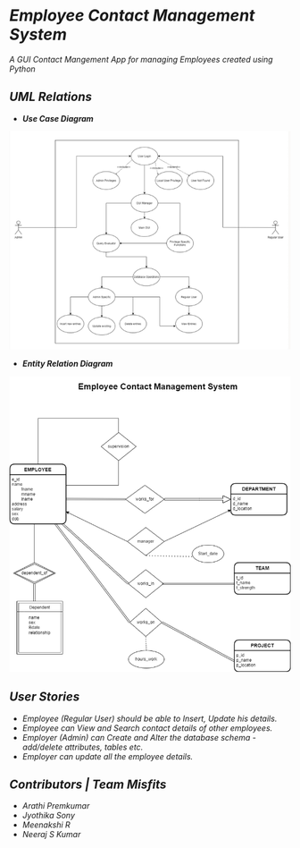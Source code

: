 # ***Employee Contact Management System***
*A GUI Contact Mangement App for managing Employees created using Python*


## ***UML Relations***

- ***Use Case Diagram*** 

![Use case Diagram](res/UML/UseCase.png "Use Case Diagram")

- ***Entity Relation Diagram***

![Use case Diagram](res/UML/SE_ERD_ECMS.png "Use Case Diagram")


## ***User Stories***
- *Employee (Regular User) should be able to Insert, Update his details.*
- *Employee can View and Search contact details of other employees.*
- *Employer (Admin) can Create and Alter the database schema - add/delete attributes, tables etc.*
- *Employer can update all the employee details.*


## ***Contributors | Team Misfits***
- *Arathi Premkumar*
- *Jyothika Sony*
- *Meenakshi R*
- *Neeraj S Kumar*